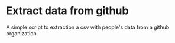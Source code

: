 # Extract data from github

A simple script to extraction a csv with people's data from a github organization.
